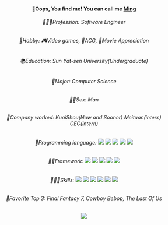 <div>
  <div align="center">
   <h4>🫣Oops, You find me! You can call me <a href="https://github.com/123Chaos">Ming</a></h4>
   <div>
     <h6>🧑🏻‍💻Profession: Software Engineer</h6>
     <h6>🥳Hobby: 🎮Video games, 🫠ACG, 🎥Movie Appreciation</h6>
     <h6>📚Education: Sun Yat-sen University(Undergraduate)</h6>
     <h6>🎃Major: Computer Science</h6>
     <h6>👶🏻Sex: Man</h6>
     <h6>👾Company worked: KuaiShou(Now and Sooner) Meituan(intern) CEC(intern)</h6>
     <h6>🤪Programming language: 
     <img src="https://img.shields.io/badge/Typescript-blue">
     <img src="https://img.shields.io/badge/Java-%231B7F79">
     <img src="https://img.shields.io/badge/Python-%236554DE">
     <img src="https://img.shields.io/badge/C++-%2300CCC0">
     <img src="https://img.shields.io/badge/Rust-brown">
     </h6>
     <h6>🥷🏻Framework: 
     <img src="https://img.shields.io/badge/Vue-%2372F2EB">
     <img src="https://img.shields.io/badge/React-%233FE8DF">
     <img src="https://img.shields.io/badge/NestJS-%233FE8A5">
     <img src="https://img.shields.io/badge/ReactNative-%233FE8A5">
     <img src="https://img.shields.io/badge/Springboot-%2330DB9E">
     </h6>
     <h6>🦹🏻‍♂️Skills: 
     <img src="https://img.shields.io/badge/webgl-%2395E83F">
     <img src="https://img.shields.io/badge/webrtc-%23951111">
     <img src="https://img.shields.io/badge/mysql-%23549BDE">
     <img src="https://img.shields.io/badge/hive-white">
     <img src="https://img.shields.io/badge/redis-red">
     <img src="https://img.shields.io/badge/mongodb-%235470DE">
     </h6>
     <h6>🐣Favorite Top 3: Final Fantacy 7, Cowboy Bebop, The Last Of Us</h6>
  </div>
  <div>
    <img src="https://github-readme-stats.vercel.app/api/top-langs/?username=123Chaos&hide_title=true&hide_border=true&text_color=000&bg_color=eee"/>
  </div>
</div>
